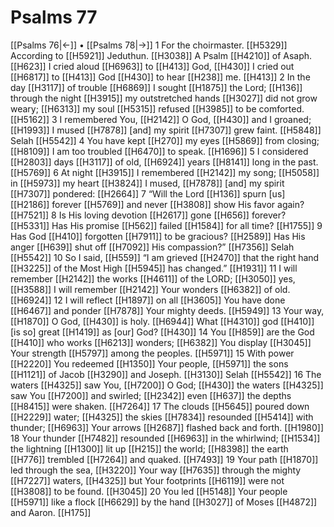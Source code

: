 # Psalms 77
[[Psalms 76|←]] • [[Psalms 78|→]]
1 For the choirmaster. [[H5329]] According to [[H5921]] Jeduthun. [[H3038]] A Psalm [[H4210]] of Asaph. [[H623]] I cried aloud [[H6963]] to [[H413]] God, [[H430]] I cried out [[H6817]] to [[H413]] God [[H430]] to hear [[H238]] me. [[H413]] 
2 In the day [[H3117]] of trouble [[H6869]] I sought [[H1875]] the Lord; [[H136]] through the night [[H3915]] my outstretched hands [[H3027]] did not grow weary; [[H6313]] my soul [[H5315]] refused [[H3985]] to be comforted. [[H5162]] 
3 I remembered You, [[H2142]] O God, [[H430]] and I groaned; [[H1993]] I mused [[H7878]] [and] my spirit [[H7307]] grew faint. [[H5848]] Selah [[H5542]] 
4 You have kept [[H270]] my eyes [[H5869]] from closing; [[H8109]] I am too troubled [[H6470]] to speak. [[H1696]] 
5 I considered [[H2803]] days [[H3117]] of old, [[H6924]] years [[H8141]] long in the past. [[H5769]] 
6 At night [[H3915]] I remembered [[H2142]] my song; [[H5058]] in [[H5973]] my heart [[H3824]] I mused, [[H7878]] [and] my spirit [[H7307]] pondered: [[H2664]] 
7 “Will the Lord [[H136]] spurn [us] [[H2186]] forever [[H5769]] and never [[H3808]] show His favor again? [[H7521]] 
8 Is His loving devotion [[H2617]] gone [[H656]] forever? [[H5331]] Has His promise [[H562]] failed [[H1584]] for all time? [[H1755]] 
9 Has God [[H410]] forgotten [[H7911]] to be gracious? [[H2589]] Has His anger [[H639]] shut off [[H7092]] His compassion?” [[H7356]] Selah [[H5542]] 
10 So I said, [[H559]] “I am grieved [[H2470]] that the right hand [[H3225]] of the Most High [[H5945]] has changed.” [[H1931]] 
11 I will remember [[H2142]] the works [[H4611]] of the LORD; [[H3050]] yes, [[H3588]] I will remember [[H2142]] Your wonders [[H6382]] of old. [[H6924]] 
12 I will reflect [[H1897]] on all [[H3605]] You have done [[H6467]] and ponder [[H7878]] Your mighty deeds. [[H5949]] 
13 Your way, [[H1870]] O God, [[H430]] is holy. [[H6944]] What [[H4310]] god [[H410]] [is so] great [[H1419]] as [our] God? [[H430]] 
14 You [[H859]] are the God [[H410]] who works [[H6213]] wonders; [[H6382]] You display [[H3045]] Your strength [[H5797]] among the peoples. [[H5971]] 
15 With power [[H2220]] You redeemed [[H1350]] Your people, [[H5971]] the sons [[H1121]] of Jacob [[H3290]] and Joseph. [[H3130]] Selah [[H5542]] 
16 The waters [[H4325]] saw You, [[H7200]] O God; [[H430]] the waters [[H4325]] saw You [[H7200]] and swirled; [[H2342]] even [[H637]] the depths [[H8415]] were shaken. [[H7264]] 
17 The clouds [[H5645]] poured down [[H2229]] water; [[H4325]] the skies [[H7834]] resounded [[H5414]] with thunder; [[H6963]] Your arrows [[H2687]] flashed back and forth. [[H1980]] 
18 Your thunder [[H7482]] resounded [[H6963]] in the whirlwind; [[H1534]] the lightning [[H1300]] lit up [[H215]] the world; [[H8398]] the earth [[H776]] trembled [[H7264]] and quaked. [[H7493]] 
19 Your path [[H1870]] led through the sea, [[H3220]] Your way [[H7635]] through the mighty [[H7227]] waters, [[H4325]] but Your footprints [[H6119]] were not [[H3808]] to be found. [[H3045]] 
20 You led [[H5148]] Your people [[H5971]] like a flock [[H6629]] by the hand [[H3027]] of Moses [[H4872]] and Aaron. [[H175]] 
